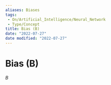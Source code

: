 ```yaml
---
aliases: Biases
tags:
 - On/Artificial_Intelligence/Neural_Network
 - Type/Concept
title: Bias (B)
date: "2022-07-27"
date modified: "2022-07-27"
---
```


# Bias (B)
$B$
